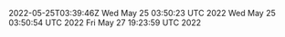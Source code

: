 2022-05-25T03:39:46Z
Wed May 25 03:50:23 UTC 2022
Wed May 25 03:50:54 UTC 2022
Fri May 27 19:23:59 UTC 2022
